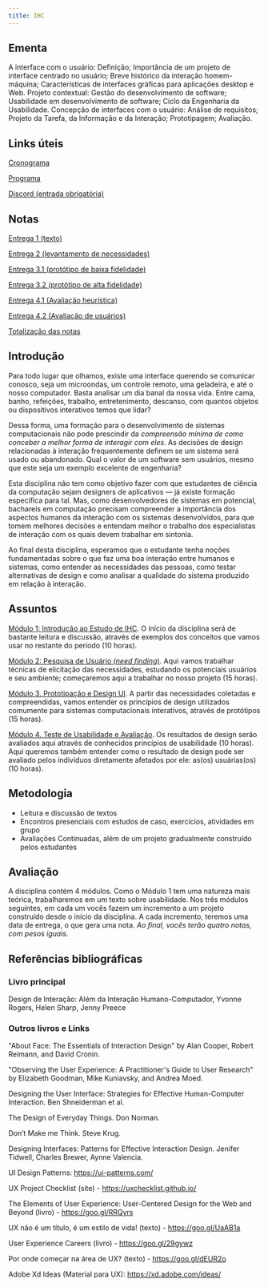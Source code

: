 ```yaml
---
title: IHC
---
```


## Ementa

A interface com o usuário: Definição; Importância de um projeto de interface centrado no usuário; Breve histórico da interação homem-máquina; Características de interfaces gráficas para aplicações desktop e Web. Projeto contextual: Gestão do desenvolvimento de software; Usabilidade em desenvolvimento de software; Ciclo da Engenharia da Usabilidade. Concepção de interfaces com o usuário: Análise de requisitos; Projeto da Tarefa, da Informação e da Interação; Prototipagem; Avaliação.

## Links úteis

[Cronograma](https://docs.google.com/spreadsheets/d/10Jovj7URt9Q6aIHdESjQioUZJTelGmT-etDyIx39A7k/edit?usp=sharing)

[Programa](https://docs.google.com/document/d/1Uo8nDViCAQhX3UQyS34E2W4gjCmccMMBQsv5OcW5SyI/edit?usp=sharing)

[Discord (entrada obrigatória)](https://discord.gg/NTKnTk6GJ) 

## Notas

[Entrega 1 (texto)](https://docs.google.com/spreadsheets/d/e/2PACX-1vTmcGNn0hmY1of8zXQv8Ooz-lHX9DGq3bjOHPs3oYsS7YYh08s18AycMXcjWXOyAs56Z2H4fghmPI2u/pubhtml?gid=144167870&single=true)

[Entrega 2 (levantamento de necessidades)](https://docs.google.com/spreadsheets/d/e/2PACX-1vQ51p8ue0p5J2-pQic_c3sqfR74nXtjhAPiTBjtDPYfNl95TLN2BxU6_-j1b9svN-JvOwEns05_Rzvw/pubhtml?gid=795536843&single=true)

[Entrega 3.1 (protótipo de baixa fidelidade)](https://docs.google.com/spreadsheets/d/e/2PACX-1vSlmI5iAvi0R1ErMBZKUIPb1B3tqSTamRJsyJpIlGqBz9kh-iCgAyaiAJkpSD0Y6ZZ_ZxIPYGvxoZ40/pubhtml?gid=1166636786&single=true)

[Entrega 3.2 (protótipo de alta fidelidade)](https://docs.google.com/spreadsheets/d/e/2PACX-1vTUiAMhwxQtso968pmzLj8gKnqCMwXgFl0DboT_2YDkUxbjk6So6cBEIDhjI30vZsDkULs63yjrfT1X/pubhtml?gid=261416141&single=true)

[Entrega 4.1 (Avaliação heurística)](https://docs.google.com/spreadsheets/d/e/2PACX-1vRJnk1b9-7wWFF1lQD3Gj_kMxsvvm27yw3hQZMFrn6AHbquMy6R4NoYFyzDVGT9aVxybxawMyMuCZE7/pubhtml?gid=1098742572&single=true)

[Entrega 4.2 (Avaliação de usuários)](https://docs.google.com/spreadsheets/d/e/2PACX-1vRjzxlYA5cmu7fCsy_D5iDuFY1H7K9qFlxU6FAdf5qh7a2hE7fkpsZDb6icc1D3owJnvCz-Pj9yJGa2/pubhtml?gid=1087313688&single=true)

[Totalização das notas](https://docs.google.com/spreadsheets/d/e/2PACX-1vSk3v-IIEpF8Z6MSZKANipcg9sFqTKQw0K2mLKAlpzTCbtAMIxa6z9MfBBMizXq6IyfA81XofHHyTsR/pubhtml?gid=0&single=true)


## Introdução

Para todo lugar que olhamos, existe uma interface querendo se comunicar conosco, seja um microondas, um controle remoto, uma geladeira, e até o nosso computador. Basta analisar um dia banal da nossa vida. Entre cama, banho, refeições, trabalho, entretenimento, descanso, com quantos objetos ou dispositivos interativos temos que lidar? 

Dessa forma, uma formação para o desenvolvimento de sistemas computacionais não pode prescindir da *compreensão mínima de como conceber a melhor forma de interagir com eles*. As decisões de design relacionadas à interação frequentemente definem se um sistema será usado ou abandonado. Qual o valor de um software sem usuários, mesmo que este seja um exemplo excelente de engenharia?

Esta disciplina não tem como objetivo fazer com que estudantes de ciência da computação sejam designers de aplicativos — já existe formação específica para tal. Mas, como desenvolvedores de sistemas em potencial, bachareis em computação precisam compreender a importância dos aspectos humanos da interação com os sistemas desenvolvidos, para que tomem melhores decisões e entendam melhor o trabalho dos especialistas de interação com os quais devem trabalhar em sintonia.

Ao final desta disciplina, esperamos que o estudante tenha noções fundamentadas sobre o que faz uma boa interação entre humanos e sistemas, como entender as necessidades das pessoas, como testar alternativas de design e como analisar a qualidade do sistema produzido em relação à interação.


## Assuntos

[Módulo 1: Introdução ao Estudo de IHC](https://tiagomassoni.github.io/ihc-texts/modulo1.html). O início da disciplina será de bastante leitura e discussão, através de exemplos dos conceitos que vamos usar no restante do período (10 horas).

[Módulo 2: Pesquisa de Usuário (*need finding*)](https://tiagomassoni.github.io/ihc-texts/modulo2.html). Aqui vamos trabalhar técnicas de elicitação das necessidades, estudando os potenciais usuários e seu ambiente; começaremos aqui a trabalhar no nosso projeto (15 horas).

[Módulo 3. Prototipação e Design UI](https://tiagomassoni.github.io/ihc-texts/modulo3.html). A partir das necessidades coletadas e compreendidas, vamos entender os princípios de design utilizados comumente para sistemas computacionais interativos, através de protótipos (15 horas).

[Módulo 4. Teste de Usabilidade e Avaliação](https://tiagomassoni.github.io/ihc-texts/modulo4.html). Os resultados de design serão avaliados aqui através de conhecidos princípios de usabilidade (10 horas). Aqui queremos também entender como o resultado de design pode ser avaliado pelos indivíduos diretamente afetados por ele: as(os) usuárias(os) (10 horas).


## Metodologia

* Leitura e discussão de textos
* Encontros presenciais com estudos de caso, exercícios, atividades em grupo
* Avaliações Continuadas, além de um projeto gradualmente construído pelos estudantes


## Avaliação

A disciplina contém 4 módulos. Como o Módulo 1 tem uma natureza mais teórica, trabalharemos em um texto sobre usabilidade. Nos três módulos seguintes, em cada um vocês fazem um incremento a um projeto construído desde o início da disciplina. A cada incremento, teremos uma data de entrega, o que gera uma nota. *Ao final, vocês terão quatro notas, com pesos iguais*.


## Referências bibliográficas

### Livro principal

Design de Interação: Além da Interação Humano-Computador, Yvonne Rogers, Helen Sharp, Jenny Preece

### Outros livros e Links

"About Face: The Essentials of Interaction Design" by Alan Cooper, Robert Reimann, and David Cronin.

"Observing the User Experience: A Practitioner's Guide to User Research" by Elizabeth Goodman, Mike Kuniavsky, and Andrea Moed.

Designing the User Interface: Strategies for Effective Human-Computer Interaction. Ben Shneiderman et al.

The Design of Everyday Things. Don Norman.

Don’t Make me Think. Steve Krug.

Designing Interfaces: Patterns for Effective Interaction Design. Jenifer Tidwell, Charles Brewer, Aynne Valencia.

UI Design Patterns: https://ui-patterns.com/

UX Project Checklist (site) - https://uxchecklist.github.io/

The Elements of User Experience: User-Centered Design for the Web and Beyond (livro) - https://goo.gl/RRQyrs

UX não é um título, é um estilo de vida! (texto) - https://goo.gl/UaAB1a

User Experience Careers (livro) - https://goo.gl/29gywz

Por onde começar na área de UX? (texto) - https://goo.gl/dEUR2o

Adobe Xd Ideas (Material para UX): https://xd.adobe.com/ideas/